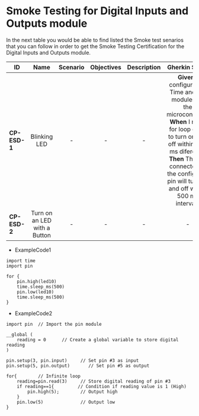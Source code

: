 # Smoke Testing for Digital Inputs and Outputs module

In the next table you would be able to find listed the Smoke test senarios that you can follow in order to get the Smoke Testing Certification for the Digital Inputs and Outputs module.
  

| ID            | Name                         | Scenario | Objectives | Description | Gherkin Steps | Steps    | Code Example |
| ------------- | :------:                     | :------: | :------:   | :------:    | :------:      | :------: | :------:     |
| **CP-ESD-1**  | Blinking LED                 | -        | -          | -           | **Given** I configure the Time and Pin modules on the microcontroller <br> **When** I run a for loop code to turn on and off within 500 ms diference <br> **Then** The led connected to the configured pin will turn on and off within 500 ms intervals             | -        | ExampleCode1 |
| **CP-ESD-2**  | Turn on an LED with a Button | -        | -          | -           | -             | -        | ExampleCode2 |

-   ExampleCode1
```
import time
import pin

for {
	pin.high(led10)
	time.sleep_ms(500)
	pin.low(led10)
	time.sleep_ms(500)
}
```
-   ExampleCode2
```
import pin  // Import the pin module

__global (
    reading = 0      // Create a global variable to store digital reading
)    

pin.setup(3, pin.input)     // Set pin #3 as input
pin.setup(5, pin.output)       // Set pin #5 as output

for{        // Infinite loop
    reading=pin.read(3)     // Store digital reading of pin #3
    if reading==1{         // Condition if reading value is 1 (High)
        pin.high(5);        // Output high
    }
    pin.low(5)              // Output low 
}
```